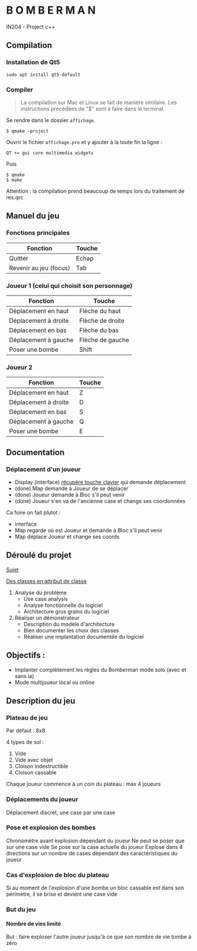 # B O M B E R M A N
IN204 - Project c++

## Compilation

### Installation de Qt5

```
sudo apt install qt5-default
```

### Compiler

> La compilation sur Mac et Linux se fait de manière similaire.
> Les instructions précédées de "$" sont à faire dans le terminal.

Se rendre dans le dossier ```affichage```.

```
$ qmake -project
```

Ouvrir le fichier ```affichage.pro``` et y ajouter à la toute fin la ligne :
```
QT += gui core multimedia widgets
```

Puis

```
$ qmake
$ make
```

Attention : la compilation prend beaucoup de temps lors du traitement de res.qrc

## Manuel du jeu

### Fonctions principales

| Fonction               | Touche |
| --------               | ------ |
| Quitter                | Echap  |
| Revenir au jeu (focus) | Tab    |

### Joueur 1 (celui qui choisit son personnage)

| Fonction               | Touche          |
| --------               | ------          |
| Déplacement en haut    | Flèche du haut  |
| Déplacement à droite   | Flèche de droite|
| Déplacement en bas     | Flèche du bas   |
| Déplacement à gauche   | Flèche de gauche|
| Poser une bombe        | Shift           |

### Joueur 2

| Fonction               | Touche |
| --------               | ------ |
| Déplacement en haut    | Z      |
| Déplacement à droite   | D      |
| Déplacement en bas     | S      |
| Déplacement à gauche   | Q      |
| Poser une bombe        | E      |

## Documentation

### Déplacement d'un joueur

- Display (interface) [récupère touche clavier](https://developer.gnome.org/gtkmm-tutorial/stable/sec-keyboardevents-overview.html.en) qui demande déplacement
- (done) Map demande à Joueur de se déplacer
- (done) Joueur demande à Bloc s'il peut venir
- (done) Joueur s'en va de l'ancienne case et change ses coordonnées

Ca foire on fait plutot :
- interface
- Map regarde où est Joueur et demande à Bloc s'il peut venir
- Map déplace Joueur et change ses coords

## Déroulé du projet

[Sujet](https://perso.ensta-paris.fr/~bmonsuez/Cours/lib/exe/fetch.php?media=in204:projet_informatique_-_tetris.pdf)

[Des classes en attribut de classe](https://www.ensta-bretagne.fr/jaulin/polycottenceau.pdf)

1. Analyse du problème
    * Use case analysis
    * Analyse fonctionnelle du logiciel
    * Architecture gros grains du logiciel
2. Réaliser un démonstrateur
    * Description du modèle d'architecture
    * Bien documenter les choix des classes
    * Réaliser une implantation documentée du logiciel

## Objectifs :
* Implanter complètement les règles du Bomberman mode solo (avec et sans ia)
* Mode multijoueur local ou online

## Description du jeu

### Plateau de jeu

Par défaut : 8x8

4 types de sol :
1. Vide
2. Vide avec objet
3. Cloison indestructible
4. Cloison cassable

Chaque joueur commence à un coin du plateau : max 4 joueurs

### Déplacements du joueur

Déplacement discret, une case par une case

### Pose et explosion des bombes

Chronomètre avant explosion dépendant du joueur
Ne peut se poser que sur une case vide
Se pose sur la case actuelle du joueur
Explose dans 4 directions sur un nombre de cases dépendant des caractéristiques du joueur

### Cas d'explosion de bloc du plateau

Si au moment de l'explosion d'une bombe un bloc cassable est dans son périmètre, il se brise et devient une case vide

### But du jeu

#### Nombre de vies limité

But : faire exploser l'autre joueur jusqu'à ce que son nombre de vie tombe à zéro
